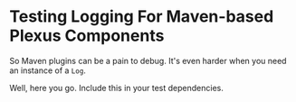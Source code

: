 #  Testing Logging For Maven-based Plexus Components

So Maven plugins can be a pain to debug.  It's even harder when you need an instance of a `Log`.

Well, here you go. Include this in your test dependencies.
